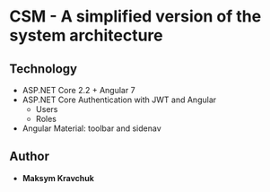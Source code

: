 # CSM - A simplified version of the system architecture

## Technology
<ul>
  <li>ASP.NET Core 2.2 + Angular 7</li>
  <li>ASP.NET Core Authentication with JWT and Angular
    <ul>
       <li>Users</li>
       <li>Roles</li>
      </ul>
  </li>
  <li>Angular Material: toolbar and sidenav</li>

</ul>


## Author

* **Maksym Kravchuk**
